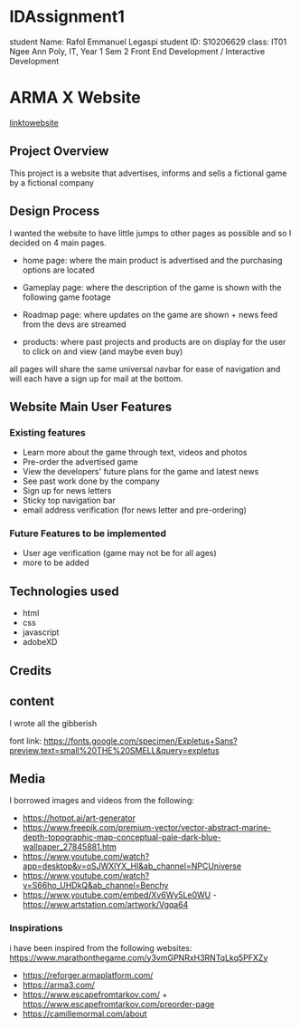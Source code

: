 # IDAssignment1
student Name: Rafol Emmanuel Legaspi
student ID: S10206629
class: IT01
Ngee Ann Poly, IT, Year 1 Sem 2
Front End Development / Interactive Development

# ARMA X Website
[linktowebsite](https://wizardingturtle.github.io/IDAssignment1/html/index.html)
## Project Overview
This project is a website that advertises, informs and sells a fictional game by a fictional company

## Design Process
I wanted the website to have little jumps to other pages as possible and so I decided on 4 main pages.

- home page: where the main product is advertised and the purchasing options are located

- Gameplay page: where the description of the game is shown with the following game footage

- Roadmap page: where updates on the game are shown + news feed from the devs are streamed

- products: where past projects and products are on display for the user to click on and view (and maybe even buy)

all pages will share the same universal navbar for ease of navigation and will each have a sign up for mail at the bottom.

## Website Main User Features
### Existing features
- Learn more about the game through text, videos and photos
- Pre-order the advertised game
- View the developers' future plans for the game and latest news
- See past work done by the company
- Sign up for news letters
- Sticky top navigation bar
- email address verification (for news letter and pre-ordering)

### Future Features to be implemented
- User age verification (game may not be for all ages)
- more to be added

## Technologies used
- html
- css
- javascript
- adobeXD

## Credits
## content
I wrote all the gibberish

font link:
https://fonts.google.com/specimen/Expletus+Sans?preview.text=small%20THE%20SMELL&query=expletus

## Media
I borrowed images and videos from the following:
- https://hotpot.ai/art-generator
- https://www.freepik.com/premium-vector/vector-abstract-marine-depth-topographic-map-conceptual-pale-dark-blue-wallpaper_27845881.htm
- https://www.youtube.com/watch?app=desktop&v=oSJWXlYX_HI&ab_channel=NPCUniverse
- https://www.youtube.com/watch?v=S66ho_UHDkQ&ab_channel=Benchy
- https://www.youtube.com/embed/Xv6Wy5Le0WU
-https://www.artstation.com/artwork/Vgqa64
### Inspirations
i have been inspired from the following websites:
https://www.marathonthegame.com/y3vmGPNRxH3RNTqLkq5PFXZy
- https://reforger.armaplatform.com/
- https://arma3.com/
- https://www.escapefromtarkov.com/ + https://www.escapefromtarkov.com/preorder-page
- https://camillemormal.com/about
